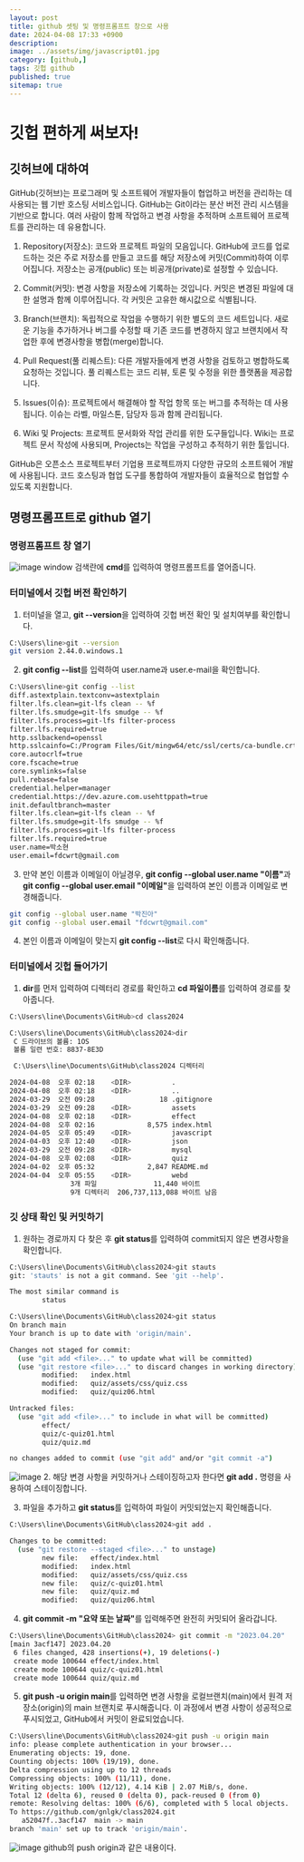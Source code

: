 ```yaml
---
layout: post
title: github 셋팅 및 명령프롬프트 창으로 사용
date: 2024-04-08 17:33 +0900
description: 
image: ../assets/img/javascript01.jpg
category: [github,]
tags: 깃헙 github
published: true
sitemap: true
---
```


# 깃헙 편하게 써보자!

## 깃허브에 대하여
GitHub(깃허브)는 프로그래머 및 소프트웨어 개발자들이 협업하고 버전을 관리하는 데 사용되는 웹 기반 호스팅 서비스입니다. GitHub는 Git이라는 분산 버전 관리 시스템을 기반으로 합니다. 여러 사람이 함께 작업하고 변경 사항을 추적하며 소프트웨어 프로젝트를 관리하는 데 유용합니다.

1. Repository(저장소): 코드와 프로젝트 파일의 모음입니다. GitHub에 코드를 업로드하는 것은 주로 저장소를 만들고 코드를 해당 저장소에 커밋(Commit)하여 이루어집니다. 저장소는 공개(public) 또는 비공개(private)로 설정할 수 있습니다.

2. Commit(커밋): 변경 사항을 저장소에 기록하는 것입니다. 커밋은 변경된 파일에 대한 설명과 함께 이루어집니다. 각 커밋은 고유한 해시값으로 식별됩니다.

3. Branch(브랜치): 독립적으로 작업을 수행하기 위한 별도의 코드 세트입니다. 새로운 기능을 추가하거나 버그를 수정할 때 기존 코드를 변경하지 않고 브랜치에서 작업한 후에 변경사항을 병합(merge)합니다.

4. Pull Request(풀 리퀘스트): 다른 개발자들에게 변경 사항을 검토하고 병합하도록 요청하는 것입니다. 풀 리퀘스트는 코드 리뷰, 토론 및 수정을 위한 플랫폼을 제공합니다.

5. Issues(이슈): 프로젝트에서 해결해야 할 작업 항목 또는 버그를 추적하는 데 사용됩니다. 이슈는 라벨, 마일스톤, 담당자 등과 함께 관리됩니다.

6. Wiki 및 Projects: 프로젝트 문서화와 작업 관리를 위한 도구들입니다. Wiki는 프로젝트 문서 작성에 사용되며, Projects는 작업을 구성하고 추적하기 위한 툴입니다.

GitHub은 오픈소스 프로젝트부터 기업용 프로젝트까지 다양한 규모의 소프트웨어 개발에 사용됩니다. 코드 호스팅과 협업 도구를 통합하여 개발자들이 효율적으로 협업할 수 있도록 지원합니다.

## 명령프롬프트로 github 열기

### 명령프롬프트 창 열기
![image](https://github.com/gnlgk/class2024/assets/161431748/34394f94-5e9a-4c4f-8f2b-884dbab40100)
window 검색란에 <b>cmd</b>를 입력하여 명령프롬프트를 열어줍니다.

### 터미널에서 깃헙 버전 확인하기
1. 터미널을 열고, <b>git --version</b>을 입력하여 깃헙 버전 확인 및 설치여부를 확인합니다.

````bash
C:\Users\line>git --version
git version 2.44.0.windows.1
````
2. <b>git config --list</b>를 입력하여 user.name과 user.e-mail을 확인합니다.

````bash
C:\Users\line>git config --list
diff.astextplain.textconv=astextplain
filter.lfs.clean=git-lfs clean -- %f
filter.lfs.smudge=git-lfs smudge -- %f
filter.lfs.process=git-lfs filter-process
filter.lfs.required=true
http.sslbackend=openssl
http.sslcainfo=C:/Program Files/Git/mingw64/etc/ssl/certs/ca-bundle.crt
core.autocrlf=true
core.fscache=true
core.symlinks=false
pull.rebase=false
credential.helper=manager
credential.https://dev.azure.com.usehttppath=true
init.defaultbranch=master
filter.lfs.clean=git-lfs clean -- %f
filter.lfs.smudge=git-lfs smudge -- %f
filter.lfs.process=git-lfs filter-process
filter.lfs.required=true
user.name=박소현
user.email=fdcwrt@gmail.com
````

3. 만약 본인 이름과 이메일이 아닐경우, <b>git config --global user.name "이름"</b>과 <b>git config --global user.email "이메일"</b>을 입력하여  본인 이름과 이메일로 변경해줍니다.

````bash
git config --global user.name "박진아"
git config --global user.email "fdcwrt@gmail.com"
````

4. 본인 이름과 이메일이 맞는지 <b>git config --list</b>로 다시 확인해줍니다.

### 터미널에서 깃헙 들어가기
1. <b>dir</b>를 먼저 입력하여 디렉터리 경로를 확인하고 <b>cd 파일이름</b>를 입력하여 경로를 찾아줍니다.

````bash
C:\Users\line\Documents\GitHub>cd class2024

C:\Users\line\Documents\GitHub\class2024>dir
 C 드라이브의 볼륨: 1OS
 볼륨 일련 번호: 8837-8E3D

 C:\Users\line\Documents\GitHub\class2024 디렉터리

2024-04-08  오후 02:18    <DIR>          .
2024-04-08  오후 02:18    <DIR>          ..
2024-03-29  오전 09:28                18 .gitignore
2024-03-29  오전 09:28    <DIR>          assets
2024-04-08  오후 02:18    <DIR>          effect
2024-04-08  오후 02:16             8,575 index.html
2024-04-05  오후 05:49    <DIR>          javascript
2024-04-03  오후 12:40    <DIR>          json
2024-03-29  오전 09:28    <DIR>          mysql
2024-04-08  오후 02:08    <DIR>          quiz
2024-04-02  오후 05:32             2,847 README.md
2024-04-04  오후 05:55    <DIR>          webd
               3개 파일              11,440 바이트
               9개 디렉터리  206,737,113,088 바이트 남음
````

### 깃 상태 확인 및 커밋하기
1. 원하는 경로까지 다 찾은 후 <b>git status</b>를 입력하여 commit되지 않은 변경사항을 확인합니다.

```bash
C:\Users\line\Documents\GitHub\class2024>git stauts
git: 'stauts' is not a git command. See 'git --help'.

The most similar command is
        status

C:\Users\line\Documents\GitHub\class2024>git status
On branch main
Your branch is up to date with 'origin/main'.

Changes not staged for commit:
  (use "git add <file>..." to update what will be committed)
  (use "git restore <file>..." to discard changes in working directory)
        modified:   index.html
        modified:   quiz/assets/css/quiz.css
        modified:   quiz/quiz06.html

Untracked files:
  (use "git add <file>..." to include in what will be committed)
        effect/
        quiz/c-quiz01.html
        quiz/quiz.md

no changes added to commit (use "git add" and/or "git commit -a")
```
![image](https://github.com/gnlgk/class2024/assets/161431748/6a4831ac-320c-417a-b048-6533a039d627)
2. 해당 변경 사항을 커밋하거나 스테이징하고자 한다면 <b>git add .</b> 명령을 사용하여 스테이징합니다.

3. 파일을 추가하고 <b>git status</b>를 입력하여 파일이 커밋되었는지 확인해줍니다.
````bash
C:\Users\line\Documents\GitHub\class2024>git add .

Changes to be committed:
  (use "git restore --staged <file>..." to unstage)
        new file:   effect/index.html
        modified:   index.html
        modified:   quiz/assets/css/quiz.css
        new file:   quiz/c-quiz01.html
        new file:   quiz/quiz.md
        modified:   quiz/quiz06.html

````

4. <b>git commit -m "요약 또는 날짜"</b>를 입력해주면 완전히 커밋되어 올라갑니다.
````bash
C:\Users\line\Documents\GitHub\class2024> git commit -m "2023.04.20"
[main 3acf147] 2023.04.20
 6 files changed, 428 insertions(+), 19 deletions(-)
 create mode 100644 effect/index.html
 create mode 100644 quiz/c-quiz01.html
 create mode 100644 quiz/quiz.md
````

5. <b>git push -u origin main</b>를 입력하면 변경 사항을 로컬브랜치(main)에서 원격 저장소(origin)의 main 브랜치로 푸시해줍니다. 이 과정에서 변경 사항이 성공적으로 푸시되었고, GitHub에서 커밋이 완료되었습니다.
````bash
C:\Users\line\Documents\GitHub\class2024>git push -u origin main
info: please complete authentication in your browser...
Enumerating objects: 19, done.
Counting objects: 100% (19/19), done.
Delta compression using up to 12 threads
Compressing objects: 100% (11/11), done.
Writing objects: 100% (12/12), 4.14 KiB | 2.07 MiB/s, done.
Total 12 (delta 6), reused 0 (delta 0), pack-reused 0 (from 0)
remote: Resolving deltas: 100% (6/6), completed with 5 local objects.
To https://github.com/gnlgk/class2024.git
   a52047f..3acf147  main -> main
branch 'main' set up to track 'origin/main'.
````
![image](https://github.com/gnlgk/class2024/assets/161431748/0daa1447-a1a1-42bf-8ebf-f79590514378)
github의 push origin과 같은 내용이다.